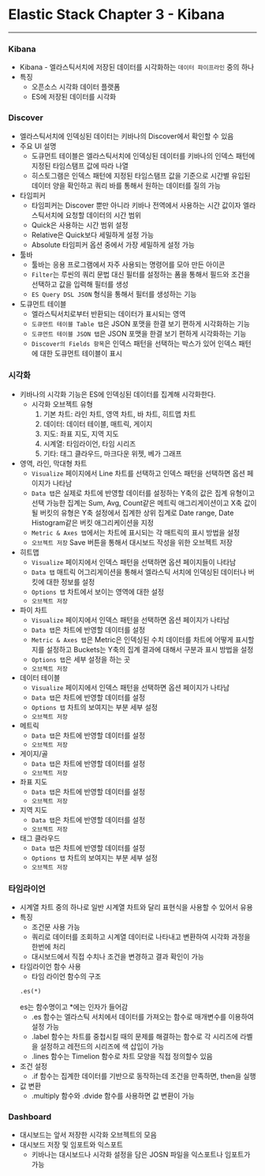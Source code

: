 # Elastic Stack Chapter 3 - Kibana

<hr>

### Kibana
* Kibana - 엘라스틱서치에 저장된 데이터를 시각화하는 `데이터 파이프라인` 중의 하나
* 특징
    * 오픈소스 시각화 데이터 플랫폼
    * ES에 저장된 데이터를 시각화

### Discover
* 엘라스틱서치에 인덱싱된 데이터는 키바나의 Discover에서 확인할 수 있음
* 주요 UI 설명
  * 도큐먼트 테이블은 엘라스틱서치에 인덱싱된 데이터를 키바나의 인덱스 패턴에 지정된 타임스탬프 값에 따라 나열
  * 히스토그램은 인덱스 패턴에 지정된 타임스탬프 값을 기준으로 시간별 유입된 데이터 양을 확인하고 쿼리 바를 통해서 원하는 데이터를 질의 가능
* 타임피커
  * 타임피커는 Discover 뿐만 아니라 키바나 전역에서 사용하는 시간 값이자 엘라스틱서치에 요청할 데이터의 시간 범위
  * Quick은 사용하는 시간 범위 설정 
  * Relative은 Quick보다 세밀하게 설정 가능
  * Absolute 타임피커 옵션 중에서 가장 세밀하게 설정 가능
* 툴바
  * 툴바는 응용 프로그램에서 자주 사용되는 명령어를 모아 만든 아이콘
  * `Filter`는 루씬의 쿼리 문법 대신 필터를 설정하는 폼을 통해서 필드와 조건을 선택하고 값을 입력해 필터를 생성 
  * `ES Query DSL JSON` 형식을 통해서 필터를 생성하는 기능
* 도큐먼트 테이블
  * 엘라스틱서치로부터 반환되는 데이터가 표시되는 영역
  * `도큐먼트 테이블 Table 탭`은 JSON 포맷을 한결 보기 편하게 시각화하는 기능
  * `도큐먼트 테이블 JSON 탭`은 JSON 포맷을 한결 보기 편하게 시각화하는 기능
  * `Discover의 Fields 항목`은 인덱스 패턴을 선택하는 박스가 있어 인덱스 패턴에 대한 도큐먼트 테이블이 표시

### 시각화
* 키바나의 시각화 기능은 ES에 인덱싱된 데이터를 집계해 시각화한다.
  * 시각화 오브젝트 유형
    1. 기본 차트: 라인 차트, 영역 차트, 바 차트, 히트맵 차트
    2. 데이터: 데이터 테이블, 매트릭, 게이지
    3. 지도: 좌표 지도, 지역 지도
    4. 시계열: 타임라이언, 타임 시리즈
    5. 기타: 태그 클라우드, 마크다운 위젯, 베가 그래프
* 영역, 라인, 막대형 차트
  * `Visualize` 페이지에서 Line 차트를 선택하고 인덱스 패턴을 선택하면 옵션 페이지가 나타남
  * `Data 탭`은 실제로 차트에 반영할 데이터를 설정하는 Y축의 값은 집계 유형이고 선택 가능한 집계는 Sum, Avg, Count같은 메트릭 애그리게이션이고 X축 값이 될 버킷의 유형은 Y축 설정에서 집계한 상위 집계로 Date range, Date Histogram같은 버킷 애그리케이션을 지정  
  * `Metric & Axes 탭`에서는 차트에 표시되는 각 매트릭의 표시 방법을 설정
  * `오브젝트 저장` Save 버튼을 통해서 대시보드 작성을 위한 오브젝트 저장
* 히트맵
  * `Visualize` 페이지에서 인덱스 패턴을 선택하면 옵션 페이지들이 나타남
  * `Data 탭` 매트릭 어그리게이션을 통해서 엘라스틱 서치에 인덱싱된 데이터나 버킷에 대한 정보를 설정
  * `Options 탭` 차트에서 보이는 영역에 대한 설정
  * `오브젝트 저장` 
* 파이 차트
  * `Visualize` 페이지에서 인덱스 패턴을 선택하면 옵션 페이지가 나타남 
  * `Data 탭`은 차트에 반영할 데이터를 설정
  * `Metric & Axes 탭`은 Metric은 인덱싱된 수치 데이터를 차트에 어떻게 표시할지를 설정하고 Buckets는 Y축의 집계 결과에 대해서 구분과 표시 방법을 설정
  * `Options 탭`은 세부 설정을 하는 곳
  * `오브젝트 저장`
* 데이터 테이블
  * `Visualize` 페이지에서 인덱스 패턴을 선택하면 옵션 페이지가 나타남 
  * `Data 탭`은 차트에 반영할 데이터를 설정
  * `Options 탭` 차트의 보여지는 부분 세부 설정
  * `오브젝트 저장`
* 메트릭
  * `Data 탭`은 차트에 반영할 데이터를 설정
  * `오브젝트 저장`
* 게이지/골
  * `Data 탭`은 차트에 반영할 데이터를 설정
  * `오브젝트 저장`
* 좌표 지도
  * `Data 탭`은 차트에 반영할 데이터를 설정
  * `오브젝트 저장`
* 지역 지도
  * `Data 탭`은 차트에 반영할 데이터를 설정
  * `오브젝트 저장`
* 태그 클라우드
  * `Data 탭`은 차트에 반영할 데이터를 설정
  * `Options 탭` 차트의 보여지는 부분 세부 설정
  * `오브젝트 저장`

### 타임라이언
* 시계열 차트 중의 하나로 일반 시계열 차트와 달리 표현식을 사용할 수 있어서 유용
* 특징
  * 조건문 사용 가능
  * 쿼리로 데이터를 조회하고 시계열 데이터로 나타내고 변환하여 시각화 과정을 한번에 처리
  * 대시보드에서 직접 수치나 조건을 변경하고 결과 확인이 가능
* 타임라이언 함수 사용
  * 타임 라이언 함수의 구조
  ```
  .es(*)
  ```
  es는 함수명이고 *에는 인자가 들어감
  * .es 함수는 엘라스틱 서치에서 데이터를 가져오는 함수로 매개변수를 이용하여 설정 가능
  * .label 함수는 차트를 중첩시킬 때의 문제를 해결하는 함수로 각 시리즈에 라벨을 설정하고 레전드의 시리즈에 색 삽입이 가능
  * .lines 함수는 Timelion 함수로 차트 모양을 직접 정의할수 있음
* 조건 설정
  * .if 함수는 집계한 데이터를 기반으로 동작하는데 조건을 만족하면, then을 실행
* 값 변환
  * .multiply 함수와 .dvide 함수를 사용하면 값 변환이 가능

### Dashboard
* 대시보드는 앞서 저장한 시각화 오브젝트의 모음
* 대시보드 저장 및 임포트와 익스포트
  * 키바나는 대시보드나 시각화 설정을 담은 JOSN 파일을 익스포트나 임포트가 가능
